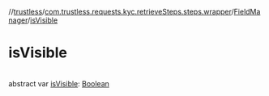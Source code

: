 //[trustless](../../../index.md)/[com.trustless.requests.kyc.retrieveSteps.steps.wrapper](../index.md)/[FieldManager](index.md)/[isVisible](is-visible.md)

# isVisible

\
abstract var [isVisible](is-visible.md): [Boolean](https://kotlinlang.org/api/latest/jvm/stdlib/kotlin/-boolean/index.html)
